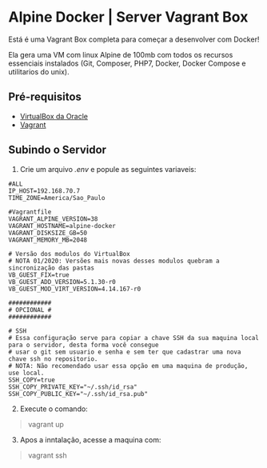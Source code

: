 # Alpine Docker | Server Vagrant Box

Está é uma Vagrant Box completa para começar a desenvolver com Docker!

Ela gera uma VM com linux Alpine de 100mb com todos os recursos essenciais instalados (Git, Composer, PHP7, Docker, Docker Compose e utilitarios do unix).

##  Pré-requisitos

* [VirtualBox da Oracle](http://www.virtualbox.org/)
* [Vagrant](http://downloads.vagrantup.com/)

## Subindo o Servidor

 1. Crie um arquivo _.env_ e popule as seguintes variaveis:
 
``` 
#ALL
IP_HOST=192.168.70.7
TIME_ZONE=America/Sao_Paulo

#Vagrantfile
VAGRANT_ALPINE_VERSION=38
VAGRANT_HOSTNAME=alpine-docker
VAGRANT_DISKSIZE_GB=50
VAGRANT_MEMORY_MB=2048

# Versão dos modulos do VirtualBox
# NOTA 01/2020: Versões mais novas desses modulos quebram a sincronização das pastas
VB_GUEST_FIX=true
VB_GUEST_ADD_VERSION=5.1.30-r0
VB_GUEST_MOD_VIRT_VERSION=4.14.167-r0

############
# OPCIONAL #
############

# SSH
# Essa configuração serve para copiar a chave SSH da sua maquina local para o servidor, desta forma você consegue
# usar o git sem usuario e senha e sem ter que cadastrar uma nova chave ssh no repositorio.
# NOTA: Não recomendado usar essa opção em uma maquina de produção, use local.
SSH_COPY=true
SSH_COPY_PRIVATE_KEY="~/.ssh/id_rsa"
SSH_COPY_PUBLIC_KEY="~/.ssh/id_rsa.pub"
 ```
 2. Execute o comando:

> vagrant up

 3. Apos a inntalação, acesse a maquina com:
 
> vagrant ssh
